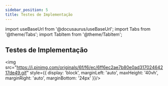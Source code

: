 ```yaml
---
sidebar_position: 5
title: Testes de Implementação
---
```


import useBaseUrl from '@docusaurus/useBaseUrl';
import Tabs from '@theme/Tabs';
import TabItem from '@theme/TabItem';

## Testes de Implementação

<img src="https://i.pinimg.com/originals/6f/f6/ec/6ff6ec2ae7b80e0ad31702464217de49.gif" style={{ display: 'block', marginLeft: 'auto', maxHeight: '40vh', marginRight: 'auto', marginBottom: '24px' }}/>

